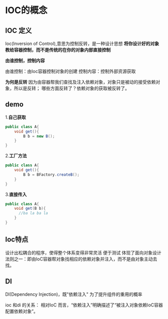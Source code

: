 # IOC的概念

## IOC 定义

Ioc(Inversion of Control),意思为控制反转，是一种设计思想
**将你设计好的对象教给容器控制，而不是传统的在你的对象内部直接控制**

**由谁控制，控制内容**
 
由谁控制：由Ioc容器控制对象的创建
控制内容：控制外部资源获取

**为何是反转**
因为由容器帮我们查找及注入依赖对象，对象只是被动的接受依赖对象，所以是反转；
哪些方面反转了？依赖对象的获取被反转了。

## demo 

1.**自己获取**
```java
public class A{
    void get(){
        B b = new B();
    }
}
```

2.**工厂方法**
```java
public class A{
    void get(){
        B b = BFactory.createB();
    }
}
```

3.**直接传入**
```java
public class A{
    void get(B b){
      //ba la ba la 
    }
}
```

## Ioc特点
设计出松耦合的程序，使得整个体系变得非常灵活
便于测试
体现了面向对象设计法则之一：即由IoC容器帮对象找相应的依赖对象并注入，而不是由对象主动去找。

## DI
DI(Dependency Injection)，既"依赖注入"
为了提升组件的重用的概率

ioc 和di 的关系：
相对IoC 而言，“依赖注入”明确描述了“被注入对象依赖IoC容器配置依赖对象”。











